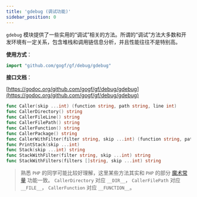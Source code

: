 ```yaml
---
title: 'gdebug (调试功能)'
sidebar_position: 0
---
```


`gdebug` 模块提供了一些实用的“调试”相关的方法。所谓的“调试”方法大多数和开发环境有一定关系，包含堆栈和调用链信息分析，并且性能往往不是特别高。

**使用方式**：

```  go
import "github.com/gogf/gf/debug/gdebug"

```

**接口文档**：

[https://godoc.org/github.com/gogf/gf/debug/gdebug](https://godoc.org/github.com/gogf/gf/debug/gdebug)

```  go
func Caller(skip ...int) (function string, path string, line int)
func CallerDirectory() string
func CallerFileLine() string
func CallerFilePath() string
func CallerFunction() string
func CallerPackage() string
func CallerWithFilter(filter string, skip ...int) (function string, path string, line int)
func PrintStack(skip ...int)
func Stack(skip ...int) string
func StackWithFilter(filter string, skip ...int) string
func StackWithFilters(filters []string, skip ...int) string

```

> 熟悉 `PHP` 的同学可能比较好理解，这里某些方法其实和 `PHP` 的部分 [魔术常量](https://www.php.net/manual/en/language.constants.predefined.php) 功能一致。 `CallerDirectory` 对应 `__DIR__`， `CallerFilePath` 对应 `__FILE__`， `CallerFunction` 对应 `__FUNCTION__`。